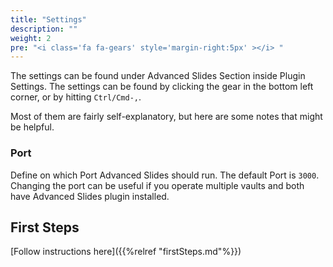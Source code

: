 ```yaml
---
title: "Settings"
description: ""
weight: 2
pre: "<i class='fa fa-gears' style='margin-right:5px' ></i> "
---
```


The settings can be found under Advanced Slides Section inside Plugin Settings. The settings can be found by clicking the gear in the bottom left corner, or by hitting `Ctrl/Cmd-,`.

Most of them are fairly self-explanatory, but here are some notes that might be helpful.

<!--more-->

### Port

Define on which Port Advanced Slides should run. The default Port is `3000`. 
Changing the port can be useful if you operate multiple vaults and both have Advanced Slides plugin installed.

## First Steps

[Follow instructions here]({{%relref "firstSteps.md"%}})
